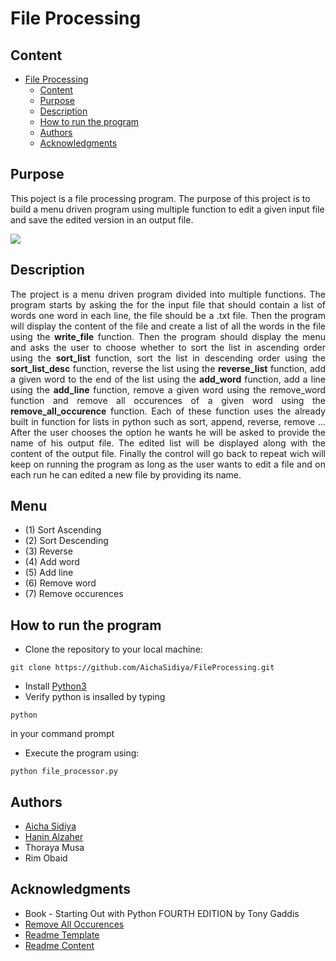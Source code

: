 <!--Title-->
# File Processing
<!--Content Table-->
## Content
- [File Processing](#file-processing)
  * [Content](#content)
  * [Purpose](#purpose)
  * [Description](#description)
  * [How to run the program](#how-to-run-the-program)
  * [Authors](#authors)
  * [Acknowledgments](#acknowledgments)

## Purpose
<!--Purpose of the project-->
This poject is a file processing program. The purpose of this project is to build a menu driven program using multiple function to edit a given input file and save the edited version in an output file.

<img src="https://github.com/AichaSidiya/FileProcessing/blob/main/demoFiles.gif"/>

<!--Header 2 description of the project-->
## Description

<p style="text-align: justify">
The project is a menu driven program divided into multiple functions. The program starts by asking the for the input file that should contain a list of words one word in each line, the file should be a .txt file. Then the program will display the content of the file and create a list of all the words in the file using the <b>write_file</b> function. Then the program should display the menu and asks the user to choose whether to sort the list in ascending order using the <b>sort_list</b> function, sort the list in descending order using the <b>sort_list_desc</b> function, reverse the list using the <b>reverse_list</b> function, add a given word to the end of the list using the <b>add_word</b> function, add a line using the <b>add_line</b> function, remove a given word using the remove_word function and remove all occurences of a given word using the <b>remove_all_occurence</b> function. Each of these function uses the already built in function for lists in python such as sort, append, reverse, remove ... After the user chooses the option he wants he will be asked to provide the name of his output file. The edited list will be displayed along with the content of the output file. Finally the control will go back to repeat wich will keep on running the program as long as the user wants to edit a file and on each run he can edited a new file by providing its name.</p>

## Menu
* (1) Sort Ascending
* (2) Sort Descending
* (3) Reverse
* (4) Add word
* (5) Add line
* (6) Remove word
* (7) Remove occurences

<!--Header 3 installation and launching the project-->
## How to run the program
* Clone the repository to your local machine:
```
git clone https://github.com/AichaSidiya/FileProcessing.git
``` 
* Install [Python3](https://www.python.org/downloads/)
* Verify python is insalled by typing
```
python
```   
in your command prompt
* Execute the program using: 

```
python file_processor.py
```

## Authors
<!-- The contributors to the project-->
* [Aicha Sidiya](https://github.com/AichaSidiya)
* [Hanin Alzaher](https://github.com/hanin-az)
* Thoraya Musa
* Rim Obaid


## Acknowledgments
<!-- Insparation files, codes, and general refrences used in writing the code of the project-->
* Book - Starting Out with Python FOURTH EDITION by Tony Gaddis
* [Remove All Occurences](https://www.geeksforgeeks.org/remove-all-occurrences-of-a-character-in-a-string/)
* [Readme Template](https://gist.github.com/DomPizzie/7a5ff55ffa9081f2de27c315f5018afc)
* [Readme Content](https://ecotrust-canada.github.io/markdown-toc/)
